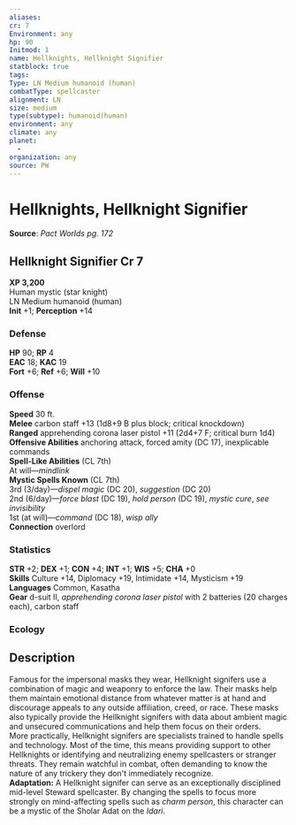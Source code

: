 ```yaml
---
aliases: 
cr: 7
Environment: any
hp: 90
Initmod: 1
name: Hellknights, Hellknight Signifier
statblock: true
tags: 
Type: LN Medium humanoid (human)
combatType: spellcaster
alignment: LN
size: medium
type(subtype): humanoid(human)
environment: any
climate: any
planet:
  - 
organization: any
source: PW
---
```


# Hellknights, Hellknight Signifier

**Source**:  _Pact Worlds pg. 172_

## Hellknight Signifier Cr 7

**XP 3,200**  
Human mystic (star knight)  
LN Medium humanoid (human)  
**Init** +1; **Perception** +14  

### Defense

**HP** 90; **RP** 4  
**EAC** 18; **KAC** 19  
**Fort** +6; **Ref** +6; **Will** +10  

### Offense

**Speed** 30 ft.  
**Melee** carbon staff +13 (1d8+9 B plus block; critical knockdown)  
**Ranged** apprehending corona laser pistol +11 (2d4+7 F; critical burn 1d4)  
**Offensive Abilities** anchoring attack, forced amity (DC 17), inexplicable commands  
**Spell-Like Abilities** (CL 7th)  
At will—_mindlink_  
**Mystic Spells Known** (CL 7th)  
3rd (3/day)—_dispel magic_ (DC 20), _suggestion_ (DC 20)  
2nd (6/day)—_force blast_ (DC 19), _hold person_ (DC 19), _mystic cure_, _see invisibility_  
1st (at will)—_command_ (DC 18), _wisp ally_  
**Connection** overlord

### Statistics

**STR** +2; **DEX** +1; **CON** +4; **INT** +1; **WIS** +5; **CHA** +0  
**Skills** Culture +14, Diplomacy +19, Intimidate +14, Mysticism +19  
**Languages** Common, Kasatha  
**Gear** d-suit II, _apprehending corona laser pistol_ with 2 batteries (20 charges each), carbon staff

### Ecology

## Description

Famous for the impersonal masks they wear, Hellknight signifers use a combination of magic and weaponry to enforce the law. Their masks help them maintain emotional distance from whatever matter is at hand and discourage appeals to any outside affiliation, creed, or race. These masks also typically provide the Hellknight signifers with data about ambient magic and unsecured communications and help them focus on their orders.  
More practically, Hellknight signifers are specialists trained to handle spells and technology. Most of the time, this means providing support to other Hellknights or identifying and neutralizing enemy spellcasters or stranger threats. They remain watchful in combat, often demanding to know the nature of any trickery they don't immediately recognize.  
**Adaptation:** A Hellknight signifer can serve as an exceptionally disciplined mid-level Steward spellcaster. By changing the spells to focus more strongly on mind-affecting spells such as _charm person_, this character can be a mystic of the Sholar Adat on the _Idari_.


